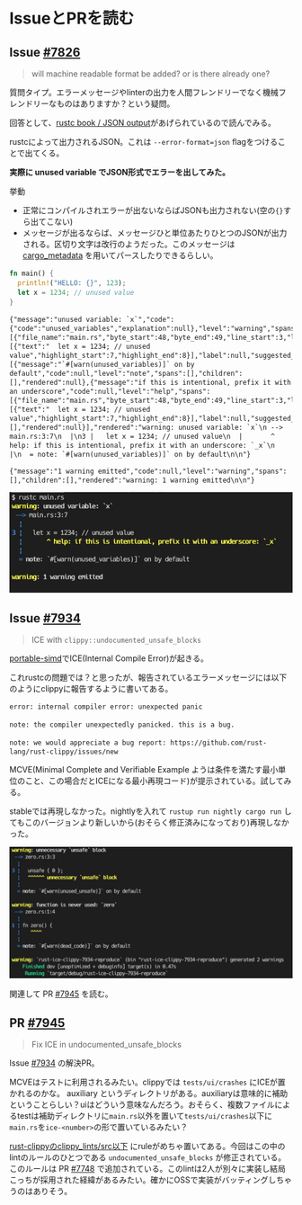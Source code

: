 # IssueとPRを読む

## Issue [#7826](https://github.com/rust-lang/rust-clippy/issues/7826)

> will machine readable format be added? or is there already one?

質問タイプ。エラーメッセージやlinterの出力を人間フレンドリーでなく機械フレンドリーなものはありますか？という疑問。

回答として、[rustc book / JSON output](https://doc.rust-lang.org/rustc/json.html)があげられているので読んでみる。

rustcによって出力されるJSON。これは `--error-format=json` flagをつけることで出てくる。

**実際に unused variable でJSON形式でエラーを出してみた。**

挙動

- 正常にコンパイルされエラーが出ないならばJSONも出力されない(空の`{}`すら出てこない)
- メッセージが出るならば、メッセージひと単位あたりひとつのJSONが出力される。区切り文字は改行のようだった。このメッセージは [cargo_metadata](https://github.com/oli-obk/cargo_metadata) を用いてパースしたりできるらしい。

```rust:main.rs
fn main() {
  println!("HELLO: {}", 123);
  let x = 1234; // unused value
}
```

```json:message-1
{"message":"unused variable: `x`","code":{"code":"unused_variables","explanation":null},"level":"warning","spans":[{"file_name":"main.rs","byte_start":48,"byte_end":49,"line_start":3,"line_end":3,"column_start":7,"column_end":8,"is_primary":true,"text":[{"text":"  let x = 1234; // unused value","highlight_start":7,"highlight_end":8}],"label":null,"suggested_replacement":null,"suggestion_applicability":null,"expansion":null}],"children":[{"message":"`#[warn(unused_variables)]` on by default","code":null,"level":"note","spans":[],"children":[],"rendered":null},{"message":"if this is intentional, prefix it with an underscore","code":null,"level":"help","spans":[{"file_name":"main.rs","byte_start":48,"byte_end":49,"line_start":3,"line_end":3,"column_start":7,"column_end":8,"is_primary":true,"text":[{"text":"  let x = 1234; // unused value","highlight_start":7,"highlight_end":8}],"label":null,"suggested_replacement":"_x","suggestion_applicability":"MachineApplicable","expansion":null}],"children":[],"rendered":null}],"rendered":"warning: unused variable: `x`\n --> main.rs:3:7\n  |\n3 |   let x = 1234; // unused value\n  |       ^ help: if this is intentional, prefix it with an underscore: `_x`\n  |\n  = note: `#[warn(unused_variables)]` on by default\n\n"}
```

```json:message-2
{"message":"1 warning emitted","code":null,"level":"warning","spans":[],"children":[],"rendered":"warning: 1 warning emitted\n\n"}
```

![image-1](img/image-1.jpg)

## Issue [#7934](https://github.com/rust-lang/rust-clippy/issues/7934)

> ICE with `clippy::undocumented_unsafe_blocks`

[portable-simd](https://github.com/rust-lang/portable-simd)でICE(Internal Compile Error)が起きる。

これrustcの問題では？と思ったが、報告されているエラーメッセージには以下のようにclippyに報告するように書いてある。

```
error: internal compiler error: unexpected panic

note: the compiler unexpectedly panicked. this is a bug.

note: we would appreciate a bug report: https://github.com/rust-lang/rust-clippy/issues/new
```

MCVE(Minimal Complete and Verifiable Example ようは条件を満たす最小単位のこと、この場合だとICEになる最小再現コード)が提示されている。試してみる。

stableでは再現しなかった。nightlyを入れて `rustup run nightly cargo run` してもこのバージョンより新しいから(おそらく修正済みになっており)再現しなかった。

![image-2](img/image-2.jpg)

関連して PR [#7945](https://github.com/rust-lang/rust-clippy/pull/7945) を読む。

## PR [#7945](https://github.com/rust-lang/rust-clippy/pull/7945)

> Fix ICE in undocumented_unsafe_blocks

Issue [#7934](https://github.com/rust-lang/rust-clippy/issues/7934) の解決PR。

MCVEはテストに利用されるみたい。clippyでは `tests/ui/crashes` にICEが置かれるのかな。 auxiliary というディレクトリがある。auxiliaryは意味的に補助ということらしい？uiはどういう意味なんだろう。おそらく、複数ファイルによるtestは補助ディレクトリに`main.rs`以外を置いて`tests/ui/crashes`以下に`main.rs`を`ice-<number>`の形で置いているみたい？

[rust-clippyのclippy_lints/src以下](https://github.com/rust-lang/rust-clippy/tree/master/clippy_lints/src) にruleがめちゃ置いてある。今回はこの中のlintのルールのひとつである `undocumented_unsafe_blocks` が修正されている。このルールは PR [#7748](https://github.com/rust-lang/rust-clippy/pull/7748) で追加されている。このlintは2人が別々に実装し結局こっちが採用された経緯があるみたい。確かにOSSで実装がバッティングしちゃうのはありそう。
